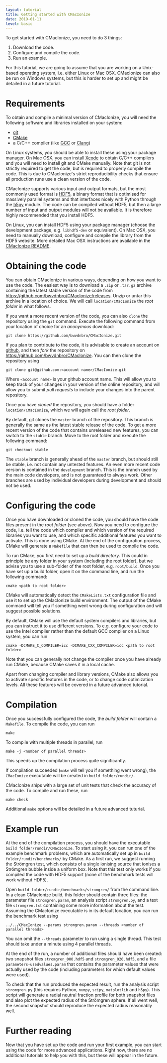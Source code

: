 ```yaml
---
layout: tutorial
title: Getting started with CMacIonize
date: 2019-01-11
level: basic
---
```


To get started with CMacIonize, you need to do 3 things:

 1. Download the code.
 2. Configure and compile the code.
 3. Run an example.

For this tutorial, we are going to assume that you are working on a 
Unix-based operating system, i.e. either Linux or Mac OSX. CMacIonize 
can also be run on Windows systems, but this is harder to set up and 
might be detailed in a future tutorial.

# Requirements

To obtain and compile a minimal version of CMacIonize, you will need the 
following software and libraries installed on your system:

 * [git](https://git-scm.com/)
 * [CMake](https://cmake.org/)
 * a C/C++ compiler (like [GCC](https://www.gnu.org/software/gcc/) or
   [Clang](https://clang.llvm.org/))

On Linux systems, you should be able to install these using your package 
manager. On Mac OSX, you can install 
[Xcode](https://developer.apple.com/xcode/) to obtain C/C++ compilers 
and you will need to install git and CMake manually. Note that git is 
not strictly required to get the code, but is required to properly 
compile the code. This is due to CMacIonize's strict reproducibility 
checks that ensure all production runs use a clean version of the code.

CMacIonize supports various input and output formats, but the most 
commonly used format is [HDF5](https://www.hdfgroup.org/), a binary 
format that is optimised for massively parallel systems and that 
interfaces nicely with Python through the [h5py](https://www.h5py.org/) 
module. The code can be compiled without HDF5, but then a large number 
of input and output modules will not be available. It is therefore 
highly recommended that you install HDF5.

On Linux, you can install HDF5 using your package manager (choose the 
development package, e.g. `libhdf5-dev` or equivalent). On Mac OSX, you 
need to manually download, configure and compile the library from the 
HDF5 website. More detailed Mac OSX instructions are available in the 
[CMacIonize 
README](https://github.com/bwvdnbro/CMacIonize#dependencies).

# Obtaining the code

You can obtain CMacIonize in various ways, depending on how you want to 
use the code. The easiest way is to download a `.zip` or `.tar.gz` 
archive containing the latest stable version of the code from 
<https://github.com/bwvdnbro/CMacIonize/releases>. Unzip or untar this 
archive in a location of choice. We will call `location/CMacIonize` the 
*root folder* in what follows.

If you want a more recent version of the code, you can also `clone` the 
repository using the `git` command. Execute the following command from your
location of choice for an *anonymous* download:

```
git clone https://github.com/bwvdnbro/CMacIonize.git
```

If you plan to contribute to the code, it is advisable to create an 
account on [github](https://github.com), and then *fork* the repository 
on <https://github.com/bwvdnbro/CMacIonize>. You can then clone the 
repository using

```
git clone git@github.com:<account name>/CMacIonize.git
```

Where `<account name>` is your github account name. This will allow you 
to keep track of your changes in your version of the online repository, 
and will allow you to submit *pull requests* to include your changes 
into the parent repository.

Once you have *cloned* the repository, you should have a folder 
`location/CMacIonize`, which we will again call the *root folder*.

By default, git clones the `master` branch of the repository. This 
branch is generally the same as the latest stable release of the code. 
To get a more recent version of the code that contains unreleased new 
features, you can switch to the `stable` branch. Move to the root folder 
and execute the following command:

```
git checkout stable
```

The `stable` branch is generally ahead of the `master` branch, but 
should still be stable, i.e. not contain any untested features. An even 
more recent code version is contained in the `development` branch. This 
is the branch used by the main code developers, and is not guaranteed to 
always work. Other branches are used by individual developers during 
development and should not be used.

# Configuring the code

Once you have downloaded or cloned the code, you should have the code 
files present in the *root folder* (see above). Now you need to 
configure the code, i.e. tell the code which compiler and which version 
of the required libraries you want to use, and which specific additional 
features you want to activate. This is done using CMake. At the end of 
the configuration process, CMake will generate a `Makefile` that can 
then be used to compile the code.

To run CMake, you first need to set up a *build directory*. This could 
in principle be any folder in your system (including the root folder), 
but we advise you to use a sub-folder of the root folder, e.g. 
`root/build`. Once you have set up a build folder, open it on the 
command line, and run the following command:

```
cmake <path to root folder>
```

CMake will automatically detect the `CMakeLists.txt` configuration file 
and use it to set up the CMacIonize build environment. The output of the 
CMake command will tell you if something went wrong during configuration 
and will suggest possible solutions.

By default, CMake will use the default system compilers and libraries, but you
can instruct it to use different versions. To e.g. configure your code to use
the Intel compiler rather than the default GCC compiler on a Linux system, you
can run

```
cmake -DCMAKE_C_COMPILER=icc -DCMAKE_CXX_COMPILER=icc <path to root folder>
```

Note that you can generally not change the compiler once you have 
already run CMake, because CMake saves it in a local cache.

Apart from changing compiler and library versions, CMake also allows you 
to activate specific features in the code, or to change code 
optimization levels. All these features will be covered in a future 
advanced tutorial.

# Compilation

Once you successfully configured the code, the *build folder* will 
contain a `Makefile`. To compile the code, you can run

```
make
```

To compile with multiple threads in parallel, run

```
make -j <number of parallel threads>
```

This speeds up the compilation process quite significantly.

If compilation succeeded (`make` will tell you if something went wrong), 
the `CMacIonize` executable will be created in `build folder/rundir/`.

CMacIonize ships with a large set of unit tests that check the accuracy of
the code. To compile and run these, run

```
make check
```

Additional `make` options will be detailed in a future advanced 
tuturial.

# Example run

At the end of the compilation process, you should have the executable 
`build folder/rundir/CMacIonize`. To start using it, you can run one of 
the example benchmark problems, which are automatically set up in `build 
folder/rundir/benchmarks/` by CMake. As a first run, we suggest running 
the Strömgren test, which consists of a single ionising source that 
ionises a Strömgren bubble inside a uniform box. Note that this test 
only works if you compiled the code with HDF5 support (none of the 
benchmark tests will work without HDF5).

Open `build folder/rundir/benchmarks/stromgren/` from the command line. 
In a clean CMacIonize build, this folder should contain three files: the 
parameter file `stromgren.param`, an analysis script `stromgren.py`, and 
a text file `stromgren.txt` containing some more information about the 
test. Assuming the CMacIonize executable is in its default location, you 
can run the benchmark test using

```
../../CMacIonize --params stromgren.param --threads <number of parallel threads>
```

You can omit the `--threads` parameter to run using a single thread. 
This test should take under a minute using 4 parallel threads.

At the end of the run, a number of additional files should have been 
created: two snapshot files `stromgren_000.hdf5` and 
`stromgren_020.hdf5`, and a file `parameters-usedvalues.param` that 
contains the parameter values that were actually used by the code 
(including parameters for which default values were used).

To check that the run produced the expected result, run the analysis 
script `stromgren.py` (this requires Python, `numpy`, `scipy`, 
`matplotlib` and `h5py`). This script will generate a radial neutral 
fraction profile for both snapshot files and also plot the expected 
radius of the Strömgren sphere. If all went well, the second snapshot 
should reproduce the expected radius reasonably well.

# Further reading

Now that you have set up the code and run your first example, you can 
start using the code for more advanced applications. Right now, there 
are no additional tutorials to help you with this, but these will appear 
in the future.
